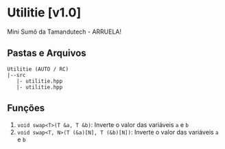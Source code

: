 # Utilitie [v1.0]
 Mini Sumô da Tamandutech - ARRUELA!

## Pastas e Arquivos
 ```
 Utilitie (AUTO / RC)
 |--src
    |- utilitie.hpp
    |- utilitie.hpp
 ```

## Funções
 1. `void swap<T>(T &a, T &b)`: Inverte o valor das variáveis `a` e `b`
 2. `void swap<T, N>(T (&a)[N], T (&b)[N])`: Inverte o valor das variáveis `a` e `b`